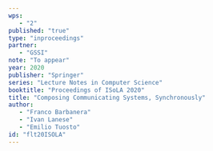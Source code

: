 ```yaml
---
wps: 
   - "2"
published: "true"
type: "inproceedings"
partner: 
   - "GSSI"
note: "To appear"
year: 2020
publisher: "Springer"
series: "Lecture Notes in Computer Science"
booktitle: "Proceedings of ISoLA 2020"
title: "Composing Communicating Systems, Synchronously"
author: 
   - "Franco Barbanera"
   - "Ivan Lanese"
   - "Emilio Tuosto"
id: "flt20ISOLA"
---
```

